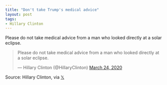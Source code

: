 ```yaml
---
title: "Don't take Trump's medical advice"
layout: post
tags:
- Hillary Clinton
---
```


Please do not take medical advice from a man who looked directly at a solar eclipse.

<blockquote class="twitter-tweet"><p lang="en" dir="ltr">Please do not take medical advice from a man who looked directly at a solar eclipse.</p>&mdash; Hillary Clinton (@HillaryClinton) <a href="https://twitter.com/HillaryClinton/status/1242482103457062913?ref_src=twsrc%5Etfw">March 24, 2020</a></blockquote> <script async src="https://platform.twitter.com/widgets.js" charset="utf-8"></script>

Source: Hillary Clinton, via [𝕏](https://x.com)
